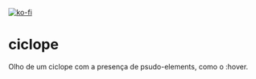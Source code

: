 [![ko-fi](https://www.ko-fi.com/img/githubbutton_sm.svg)](https://ko-fi.com/C0C81IJH6)
# ciclope
Olho de um ciclope com a presença de psudo-elements, como o :hover.
